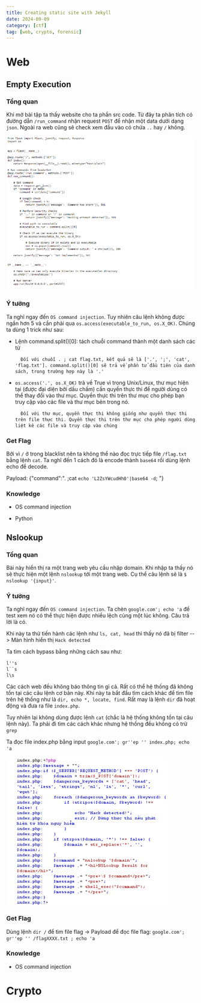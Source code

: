 ```yaml
---
title: Creating static site with Jekyll
date: 2024-09-09
category: [ctf]
tag: [web, crypto, forensic]
---
```


# Web 

## Empty Execution

### Tổng quan 

Khi mở bài tập ta thấy website cho ta phần src code. Từ đây ta phân tích có đường dẫn `/run_command` nhận request `POST` để nhận một data dưới dạng `json`. Ngoài ra web cũng sẽ check xem đầu vào có chứa `..` hay `/` không.

![](../assets/Cookie%20Arena/img/Overview_Empty_Execution.png)


### Ý tưởng

Ta nghĩ ngay đến `OS command injection`. Tuy nhiên câu lệnh không được ngắn hơn 5 và cần phải qua `os.access(executable_to_run, os.X_OK)`.  Chúng ta dùng 1 trick như sau:

- Lệnh command.split()[0]: tách chuỗi command thành một danh sách các từ

        Đối với chuỗi . ; cat flag.txt, kết quả sẽ là ['.', ';', 'cat', 'flag.txt']. command.split()[0] sẽ trả về phần tử đầu tiên của danh sách, trong trường hợp này là '.'

- `os.access('.', os.X_OK)` trả về True vì trong Unix/Linux, thư mục hiện tại (được đại diện bởi dấu chấm) cần quyền thực thi để người dùng có thể thay đổi vào thư mục. Quyền thực thi trên thư mục cho phép bạn truy cập vào các file và thư mục bên trong nó.

        Đối với thư mục, quyền thực thi không giống như quyền thực thi trên file thực thi. Quyền thực thi trên thư mục cho phép người dùng liệt kê các file và truy cập vào chúng

### Get Flag

Bởi vì `/` ở trong blacklist nên ta không thể nào đọc trực tiếp file `/flag.txt` bằng lệnh `cat`. Ta nghĩ đến 1 cách đó là encode thành `base64` rồi dùng lệnh echo để decode.

Payload: {"command":". ;cat `echo 'L2ZsYWcudHh0'|base64 -d`; "}

### Knowledge

- OS command injection

- Python

## Nslookup

### Tổng quan 

Bài này hiển thị ra một trang web yêu cầu nhập domain. Khi nhập ta thấy nó sẽ thực hiện một lệnh `nslookup` tới một trang web. Cụ thể câu lệnh sẽ là `$ nslookup '{input}'`.

### Ý tưởng

Ta nghĩ ngay đến `OS command injection`. Ta chèn `google.com'; echo 'a` để test xem nó có thể thực hiện được nhiều lệch cùng một lúc không. Câu trả lời là có.

Khi này ta thử tiến hành các lệnh như `ls, cat, head` thì thấy nó đã bị filter --> Màn hình hiển thị `Hack detected`

Ta tìm cách bypass bằng những cách sau như:

    l''s
    l``s
    l\s

Các cách web đều không báo thông tin gì cả. Rất có thể hệ thống đã không tồn tại các câu lệnh cơ bản này. Khi này ta bắt đầu tìm cách khác để tìm file trên hệ thống như là `dir, echo *, locate, find`. Rất may là lệnh `dir` đã hoạt động và đưa ra file `index.php`. 

Tuy nhiên lại không dùng được lệnh `cat` (chắc là hệ thống không tồn tại câu lệnh này). Ta phải đi tìm các cách khác nhưng hệ thống đều không có trừ `grep`

Ta đọc file index.php bằng input `google.com'; gr''ep '' index.php; echo 'a`

![index.php](../assets/Cookie%20Arena/img/index.png)

### Get Flag

Dùng lệnh `dir /` để tìm file flag -> Payload để đọc file flag: `google.com'; gr''ep '' /flagXXXX.txt ; echo 'a`

### Knowledge

- OS command injection

# Crypto